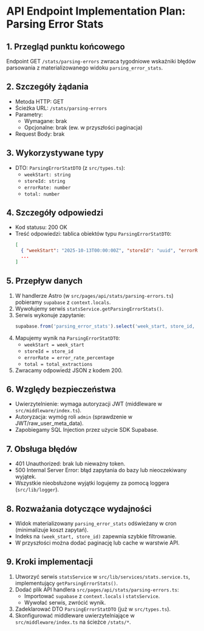 # API Endpoint Implementation Plan: Parsing Error Stats

## 1. Przegląd punktu końcowego
Endpoint GET `/stats/parsing-errors` zwraca tygodniowe wskaźniki błędów parsowania z materializowanego widoku `parsing_error_stats`.

## 2. Szczegóły żądania
- Metoda HTTP: GET
- Ścieżka URL: `/stats/parsing-errors`
- Parametry:
  - Wymagane: brak
  - Opcjonalne: brak (ew. w przyszłości paginacja)
- Request Body: brak

## 3. Wykorzystywane typy
- DTO: `ParsingErrorStatDTO` (z `src/types.ts`):
  - `weekStart: string`
  - `storeId: string`
  - `errorRate: number`
  - `total: number`

## 4. Szczegóły odpowiedzi
- Kod statusu: 200 OK
- Treść odpowiedzi: tablica obiektów typu `ParsingErrorStatDTO`:
  ```json
  [
    { "weekStart": "2025-10-13T00:00:00Z", "storeId": "uuid", "errorRate": 2.5, "total": 200 },
    ...
  ]
  ```

## 5. Przepływ danych
1. W handlerze Astro (w `src/pages/api/stats/parsing-errors.ts`) pobieramy `supabase` z `context.locals`.
2. Wywołujemy serwis `statsService.getParsingErrorStats()`.
3. Serwis wykonuje zapytanie:
   ```ts
   supabase.from('parsing_error_stats').select('week_start, store_id, error_rate_percentage, total_extractions')
   ```
4. Mapujemy wynik na `ParsingErrorStatDTO`:
   - `weekStart = week_start`
   - `storeId = store_id`
   - `errorRate = error_rate_percentage`
   - `total = total_extractions`
5. Zwracamy odpowiedź JSON z kodem 200.

## 6. Względy bezpieczeństwa
- Uwierzytelnienie: wymaga autoryzacji JWT (middleware w `src/middleware/index.ts`).
- Autoryzacja: wymóg roli `admin` (sprawdzenie w JWT/raw_user_meta_data).
- Zapobiegamy SQL Injection przez użycie SDK Supabase.

## 7. Obsługa błędów
- 401 Unauthorized: brak lub nieważny token.
- 500 Internal Server Error: błąd zapytania do bazy lub nieoczekiwany wyjątek.
- Wszystkie nieobsłużone wyjątki logujemy za pomocą loggera (`src/lib/logger`).

## 8. Rozważania dotyczące wydajności
- Widok materializowany `parsing_error_stats` odświeżany w cron (minimalizuje koszt zapytań).
- Indeks na `(week_start, store_id)` zapewnia szybkie filtrowanie.
- W przyszłości można dodać paginację lub cache w warstwie API.

## 9. Kroki implementacji
1. Utworzyć serwis `statsService` w `src/lib/services/stats.service.ts`, implementujący `getParsingErrorStats()`.
2. Dodać plik API handlera `src/pages/api/stats/parsing-errors.ts`:
   - Importować `supabase` z `context.locals` i `statsService`.
   - Wywołać serwis, zwrócić wynik.
3. Zadeklarować DTO `ParsingErrorStatDTO` (już w `src/types.ts`).
4. Skonfigurować middleware uwierzytelniające w `src/middleware/index.ts` na ścieżce `/stats/*`.
